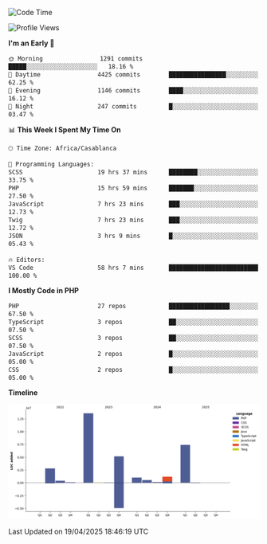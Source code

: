 <!--START_SECTION:waka-->
![Code Time](http://img.shields.io/badge/Code%20Time-5%2C769%20hrs%208%20mins-blue)

![Profile Views](http://img.shields.io/badge/Profile%20Views-1-blue)

**I'm an Early 🐤** 

```text
🌞 Morning                1291 commits        █████░░░░░░░░░░░░░░░░░░░░   18.16 % 
🌆 Daytime                4425 commits        ████████████████░░░░░░░░░   62.25 % 
🌃 Evening                1146 commits        ████░░░░░░░░░░░░░░░░░░░░░   16.12 % 
🌙 Night                  247 commits         █░░░░░░░░░░░░░░░░░░░░░░░░   03.47 % 
```


📊 **This Week I Spent My Time On** 

```text
🕑︎ Time Zone: Africa/Casablanca

💬 Programming Languages: 
SCSS                     19 hrs 37 mins      ████████░░░░░░░░░░░░░░░░░   33.75 % 
PHP                      15 hrs 59 mins      ███████░░░░░░░░░░░░░░░░░░   27.50 % 
JavaScript               7 hrs 23 mins       ███░░░░░░░░░░░░░░░░░░░░░░   12.73 % 
Twig                     7 hrs 23 mins       ███░░░░░░░░░░░░░░░░░░░░░░   12.72 % 
JSON                     3 hrs 9 mins        █░░░░░░░░░░░░░░░░░░░░░░░░   05.43 % 

🔥 Editors: 
VS Code                  58 hrs 7 mins       █████████████████████████   100.00 % 
```

**I Mostly Code in PHP** 

```text
PHP                      27 repos            █████████████████░░░░░░░░   67.50 % 
TypeScript               3 repos             ██░░░░░░░░░░░░░░░░░░░░░░░   07.50 % 
SCSS                     3 repos             ██░░░░░░░░░░░░░░░░░░░░░░░   07.50 % 
JavaScript               2 repos             █░░░░░░░░░░░░░░░░░░░░░░░░   05.00 % 
CSS                      2 repos             █░░░░░░░░░░░░░░░░░░░░░░░░   05.00 % 
```



**Timeline**

![Lines of Code chart](https://raw.githubusercontent.com/tahar-elgunaoui/tahar-elgunaoui/main/assets/bar_graph.png)


 Last Updated on 19/04/2025 18:46:19 UTC
<!--END_SECTION:waka-->
